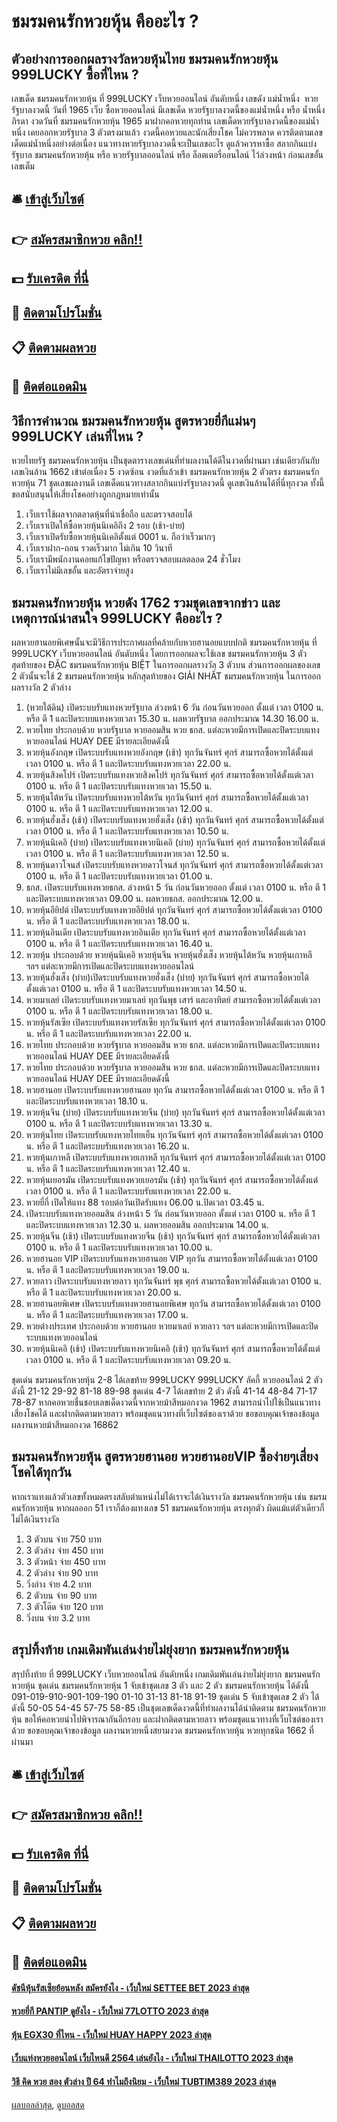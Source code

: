 # ชมรมคนรักหวยหุ้น คืออะไร ?
## ตัวอย่างการออกผลรางวัลหวยหุ้นไทย ชมรมคนรักหวยหุ้น 999LUCKY ซื้อที่ไหน ?
เลขเด็ด ชมรมคนรักหวยหุ้น ที่ 999LUCKY เว็บหวยออนไลน์ อันดับหนึ่ง เลขดัง แม่น้ำหนึ่ง  หวยรัฐบาลงวดนี้ วันที่ 1965
เว็บ ซื้อหวยออนไลน์ มีเลขเด็ด หวยรัฐบาลงวดนี้ของแม่น้ำหนึ่ง หรือ น้ำหนึ่ง ภิรดา งวดวันที่ ชมรมคนรักหวยหุ้น 1965 มาฝากคอหวยทุกท่าน เลขเด็ดหวยรัฐบาลงวดนี้ของแม่น้ำหนึ่ง เคยออกหวยรัฐบาล 3 ตัวตรงมาแล้ว งวดนี้คอหวยและนักเสี่ยงโชค ไม่ควรพลาด ควรติดตามเลขเด็ดแม่น้ำหนึ่งอย่างต่อเนื่อง แนวทางหวยรัฐบาลงวดนี้จะเป็นเลขอะไร ดูแล้วควรหาซื้อ สลากกินแบ่งรัฐบาล ชมรมคนรักหวยหุ้น หรือ หวยรัฐบาลออนไลน์ หรือ ล็อตเตอรี่ออนไลน์ ไว้ล่วงหน้า ก่อนเลขอั้น เลขเต็ม

## 🛎 [เข้าสู่เว็บไซต์](https://bit.ly/3BG5bNw)
## 👉 [สมัครสมาชิกหวย คลิก!!](https://bit.ly/3BG5bNw)
## 💵 [รับเครดิต ที่นี่](https://bit.ly/3C3mvgS)
## 👑 [ติดตามโปรโมชั่น](https://bit.ly/3C3mvgS)
## 📋 [ติดตามผลหวย](https://bit.ly/3C3mvgS)
## 📱 [ติดต่อแอดมิน](https://bit.ly/3C3mvgS)

## วิธีการคำนวณ ชมรมคนรักหวยหุ้น สูตรหวยยี่กีแม่นๆ 999LUCKY เล่นที่ไหน ?
หวยไทยรัฐ ชมรมคนรักหวยหุ้น เป็นชุดตารางเลขเด่นที่ทำผลงานได้ดีในงวดที่ผ่านมา เช่นเดียวกันกับเลขเงินล้าน 1662 เข้าต่อเนื่อง 5 งวดซ้อน งวดที่แล้วเข้า ชมรมคนรักหวยหุ้น 2 ตัวตรง ชมรมคนรักหวยหุ้น 71 ชุดเลขผลงานดี เลขเด็ดแนวทางสลากกินแบ่งรัฐบาลงวดนี้ ดูเลขเงินล้านได้ที่นี่ทุกงวด ทั้งนี้ขอสนับสนุนให้เสี่ยงโชคอย่างถูกกฎหมายเท่านั้น
1. เว็บเราใช้ผลจากตลาดหุ้นที่น่าเชื่อถือ และตรวจสอบได้
2. เว็บเราเปิดให้ซื้อหวยหุ้นนิเคอิถึง 2 รอบ (เช้า-บ่าย)
3. เว็บเราเปิดรับซื้อหวยหุ้นนิเคอิตั้งแต่ 0001 น. ถือว่าเร็วมากๆ
4. เว็บเราฝาก-ถอน รวดเร็วมาก ไม่เกิน 10 วินาที
5. เว็บเรามีพนักงานคอยแก้ไขปัญหา หรือตรวจสอบผลตลอด 24 ชั่วโมง
6. เว็บเราไม่มีเลขอั้น และอัตราจ่ายสูง

## ชมรมคนรักหวยหุ้น หวยดัง 1762 รวมชุดเลขจากข่าว และเหตุการณ์น่าสนใจ 999LUCKY คืออะไร ?
ผลหวยฮานอยพิเศษนั้นจะมีวิธีการประกาศผลที่คล้ายกับหวยฮานอยแบบปกติ ชมรมคนรักหวยหุ้น ที่ 999LUCKY เว็บหวยออนไลน์ อันดับหนึ่ง โดยการออกผลจะใช้เลข ชมรมคนรักหวยหุ้น 3 ตัวสุดท้ายของ ĐẶC ชมรมคนรักหวยหุ้น BIỆT ในการออกผลรางวัล 3 ตัวบน ส่วนการออกผลของเลข 2 ตัวนั้นจะใช้ 2 ชมรมคนรักหวยหุ้น หลักสุดท้ายของ GIẢI NHẤT ชมรมคนรักหวยหุ้น ในการออกผลรางวัล 2 ตัวล่าง
1. (หวยใต้ดิน) เปิดระบบรับแทงหวยรัฐบาล ล่วงหน้า 6 วัน ก่อนวันหวยออก ตั้งแต่ เวลา 0100 น. หรือ ตี 1 และปิดระบบแทงหวยเวลา 15.30 น. ผลหวยรัฐบาล ออกประมาณ 14.30 16.00 น.
2. หวยไทย ประกอบด้วย หวยรัฐบาล หวยออมสิน หวย ธกส. แต่ละหวยมีการเปิดและปิดระบบแทงหวยออนไลน์ HUAY DEE มีรายละเอียดดังนี้
3. หวยหุ้นอังกฤษ เปิดระบบรับแทงหวยอังกฤษ (เช้า) ทุกวันจันทร์ ศุกร์ สามารถซื้อหวยได้ตั้งแต่เวลา 0100 น. หรือ ตี 1 และปิดระบบรับแทงหวยเวลา 22.00 น.
4. หวยหุ้นสิงคโปร์ เปิดระบบรับแทงหวยสิงคโปร์ ทุกวันจันทร์ ศุกร์ สามารถซื้อหวยได้ตั้งแต่เวลา 0100 น. หรือ ตี 1 และปิดระบบรับแทงหวยเวลา 15.50 น.
5. หวยหุ้นไต้หวัน เปิดระบบรับแทงหวยไต้หวัน ทุกวันจันทร์ ศุกร์ สามารถซื้อหวยได้ตั้งแต่เวลา 0100 น. หรือ ตี 1 และปิดระบบรับแทงหวยเวลา 12.00 น.
6. หวยหุ้นฮั่งเส็ง (เช้า) เปิดระบบรับแทงหวยฮั่งเส็ง (เช้า) ทุกวันจันทร์ ศุกร์ สามารถซื้อหวยได้ตั้งแต่เวลา 0100 น. หรือ ตี 1 และปิดระบบรับแทงหวยเวลา 10.50 น.
7. หวยหุ้นนิเคอิ (บ่าย) เปิดระบบรับแทงหวยนิเคอิ (บ่าย) ทุกวันจันทร์ ศุกร์ สามารถซื้อหวยได้ตั้งแต่เวลา 0100 น. หรือ ตี 1 และปิดระบบรับแทงหวยเวลา 12.50 น.
8. หวยหุ้นดาวโจนส์ เปิดระบบรับแทงหวยดาวโจนส์ ทุกวันจันทร์ ศุกร์ สามารถซื้อหวยได้ตั้งแต่เวลา 0100 น. หรือ ตี 1 และปิดระบบรับแทงหวยเวลา 01.00 น.
9. ธกส. เปิดระบบรับแทงหวยธกส. ล่วงหน้า 5 วัน ก่อนวันหวยออก ตั้งแต่ เวลา 0100 น. หรือ ตี 1 และปิดระบบแทงหวยเวลา 09.00 น. ผลหวยธกส. ออกประมาณ 12.00 น.
10. หวยหุ้นอียิปต์ เปิดระบบรับแทงหวยอียิปต์ ทุกวันจันทร์ ศุกร์ สามารถซื้อหวยได้ตั้งแต่เวลา 0100 น. หรือ ตี 1 และปิดระบบรับแทงหวยเวลา 18.00 น.
11. หวยหุ้นอินเดีย เปิดระบบรับแทงหวยอินเดีย ทุกวันจันทร์ ศุกร์ สามารถซื้อหวยได้ตั้งแต่เวลา 0100 น. หรือ ตี 1 และปิดระบบรับแทงหวยเวลา 16.40 น.
12. หวยหุ้น ประกอบด้วย หวยหุ้นนิเคอิ หวยหุ้นจีน หวยหุ้นฮั่งเส็ง หวยหุ้นไต้หวัน หวยหุ้นเกาหลี ฯลฯ แต่ละหวยมีการเปิดและปิดระบบแทงหวยออนไลน์
13. หวยหุ้นฮั่งเส็ง (บ่าย)เปิดระบบรับแทงหวยฮั่งเส็ง (บ่าย) ทุกวันจันทร์ ศุกร์ สามารถซื้อหวยได้ตั้งแต่เวลา 0100 น. หรือ ตี 1 และปิดระบบรับแทงหวยเวลา 14.50 น.
14. หวยมาเลย์ เปิดระบบรับแทงหวยมาเลย์ ทุกวันพุธ เสาร์ และอาทิตย์ สามารถซื้อหวยได้ตั้งแต่เวลา 0100 น. หรือ ตี 1 และปิดระบบรับแทงหวยเวลา 18.00 น.
15. หวยหุ้นรัสเซีย เปิดระบบรับแทงหวยรัสเซีย ทุกวันจันทร์ ศุกร์ สามารถซื้อหวยได้ตั้งแต่เวลา 0100 น. หรือ ตี 1 และปิดระบบรับแทงหวยเวลา 22.00 น.
16. หวยไทย ประกอบด้วย หวยรัฐบาล หวยออมสิน หวย ธกส. แต่ละหวยมีการเปิดและปิดระบบแทงหวยออนไลน์ HUAY DEE มีรายละเอียดดังนี้
17. หวยไทย ประกอบด้วย หวยรัฐบาล หวยออมสิน หวย ธกส. แต่ละหวยมีการเปิดและปิดระบบแทงหวยออนไลน์ HUAY DEE มีรายละเอียดดังนี้
18. หวยฮานอย เปิดระบบรับแทงหวยฮานอย ทุกวัน สามารถซื้อหวยได้ตั้งแต่เวลา 0100 น. หรือ ตี 1 และปิดระบบรับแทงหวยเวลา 18.10 น.
19. หวยหุ้นจีน (บ่าย) เปิดระบบรับแทงหวยจีน (บ่าย) ทุกวันจันทร์ ศุกร์ สามารถซื้อหวยได้ตั้งแต่เวลา 0100 น. หรือ ตี 1 และปิดระบบรับแทงหวยเวลา 13.30 น.
20. หวยหุ้นไทย เปิดระบบรับแทงหวยไทยเย็น ทุกวันจันทร์ ศุกร์ สามารถซื้อหวยได้ตั้งแต่เวลา 0100 น. หรือ ตี 1 และปิดระบบรับแทงหวยเวลา 16.20 น.
21. หวยหุ้นเกาหลี เปิดระบบรับแทงหวยเกาหลี ทุกวันจันทร์ ศุกร์ สามารถซื้อหวยได้ตั้งแต่เวลา 0100 น. หรือ ตี 1 และปิดระบบรับแทงหวยเวลา 12.40 น.
22. หวยหุ้นเยอรมัน เปิดระบบรับแทงหวยเยอรมัน (เช้า) ทุกวันจันทร์ ศุกร์ สามารถซื้อหวยได้ตั้งแต่เวลา 0100 น. หรือ ตี 1 และปิดระบบรับแทงหวยเวลา 22.00 น.
23. หวยยี่กี่ เปิดให้แทง 88 รอบต่อวันเปิดรับแทง 06.00 น.ปิดเวลา 03.45 น.
24. เปิดระบบรับแทงหวยออมสิน ล่วงหน้า 5 วัน ก่อนวันหวยออก ตั้งแต่ เวลา 0100 น. หรือ ตี 1 และปิดระบบแทงหวยเวลา 12.30 น. ผลหวยออมสิน ออกประมาณ 14.00 น.
25. หวยหุ้นจีน (เช้า) เปิดระบบรับแทงหวยจีน (เช้า) ทุกวันจันทร์ ศุกร์ สามารถซื้อหวยได้ตั้งแต่เวลา 0100 น. หรือ ตี 1 และปิดระบบรับแทงหวยเวลา 10.00 น.
26. หวยฮานอย VIP เปิดระบบรับแทงหวยฮานอย VIP ทุกวัน สามารถซื้อหวยได้ตั้งแต่เวลา 0100 น. หรือ ตี 1 และปิดระบบรับแทงหวยเวลา 19.00 น.
27. หวยลาว เปิดระบบรับแทงหวยลาว ทุกวันจันทร์ พุธ ศุกร์ สามารถซื้อหวยได้ตั้งแต่เวลา 0100 น. หรือ ตี 1 และปิดระบบรับแทงหวยเวลา 20.00 น.
28. หวยฮานอยพิเศษ เปิดระบบรับแทงหวยฮานอยพิเศษ ทุกวัน สามารถซื้อหวยได้ตั้งแต่เวลา 0100 น. หรือ ตี 1 และปิดระบบรับแทงหวยเวลา 17.00 น.
29. หวยต่างประเทศ ประกอบด้วย หวยฮานอย หวยมาเลย์ หวยลาว ฯลฯ แต่ละหวยมีการเปิดและปิดระบบแทงหวยออนไลน์
30. หวยหุ้นนิเคอิ (เช้า) เปิดระบบรับแทงหวยนิเคอิ (เช้า) ทุกวันจันทร์ ศุกร์ สามารถซื้อหวยได้ตั้งแต่เวลา 0100 น. หรือ ตี 1 และปิดระบบรับแทงหวยเวลา 09.20 น.

ชุดเด่น ชมรมคนรักหวยหุ้น 2-8 ได้เลขท้าย 999LUCKY 999LUCKY ลัคกี้ หวยออนไลน์ 2 ตัว ดังนี้
21-12
29-92
81-18
89-98
ชุดเด่น 4-7 ได้เลขท้าย 2 ตัว ดังนี้
41-14
48-84
71-17
78-87
หากคอหวยชื่นชอบเลขเด็ดงวดนี้จากหวยม้าสีหมอกงวด 1962 สามารถนำไปใช้เป็นแนวทางเสี่ยงโชคได้ และฝากติดตามหวยลาว พร้อมชุดแนวทางที่เว็บไซต์ของเราด้วย
ขอขอบคุณเจ้าของข้อมูล
ผลงานหวยม้าสีหมอกงวด 16862


## ชมรมคนรักหวยหุ้น สูตรหวยฮานอย หวยฮานอยVIP ซื้อง่ายๆเสี่ยงโชคได้ทุกวัน
หากเราแทงแล้วตัวเลขทั้งหมดตรงสลับตำแหน่งไม่ได้เราจะได้เงินรางวัล ชมรมคนรักหวยหุ้น เช่น ชมรมคนรักหวยหุ้น หากผลออก 51 เราก็ต้องแทงเลข 51 ชมรมคนรักหวยหุ้น ตรงทุกตัว ผิดแม้แต่ตัวเดียวก็ไม่ได้เงินรางวัล
1. 3 ตัวบน จ่าย 750 บาท
2. 3 ตัวล่าง จ่าย 450 บาท
3. 3 ตัวหน้า จ่าย 450 บาท
4. 2 ตัวล่าง จ่าย 90 บาท
5. วิ่งล่าง จ่าย 4.2 บาท
6. 2 ตัวบน จ่าย 90 บาท
7. 3 ตัวโต๊ด จ่าย 120 บาท
8. วิ่งบน จ่าย 3.2 บาท

## สรุปทิ้งท้าย เกมเดิมพันเล่นง่ายไม่ยุ่งยาก ชมรมคนรักหวยหุ้น
สรุปทิ้งท้าย ที่ 999LUCKY เว็บหวยออนไลน์ อันดับหนึ่ง เกมเดิมพันเล่นง่ายไม่ยุ่งยาก ชมรมคนรักหวยหุ้น ชุดเด่น ชมรมคนรักหวยหุ้น 1 จับเข้าชุดเลข 3 ตัว และ 2 ตัว ชมรมคนรักหวยหุ้น ได้ดังนี้
091-019-910-901-109-190
01-10
31-13
81-18
91-19
ชุดเด่น 5 จับเข้าชุดเลข 2 ตัว ได้ดังนี้
50-05
54-45
57-75
58-85
เป็นชุดเลขเด็ดงวดนี้ที่ทำผลงานได้น่าติดตาม ชมรมคนรักหวยหุ้น ขอให้คอหวยนำไปพิจารณากันอีกรอบ และฝากติดตามหวยลาว พร้อมชุดแนวทางที่เว็บไซต์ของเราด้วย
ขอขอบคุณเจ้าของข้อมูล
ผลงานหวยหนึ่งสยามงวด ชมรมคนรักหวยหุ้น หวยทุกชนิด 1662 ที่ผ่านมา


## 🛎 [เข้าสู่เว็บไซต์](https://bit.ly/3BG5bNw)
## 👉 [สมัครสมาชิกหวย คลิก!!](https://bit.ly/3BG5bNw)
## 💵 [รับเครดิต ที่นี่](https://bit.ly/3C3mvgS)
## 👑 [ติดตามโปรโมชั่น](https://bit.ly/3C3mvgS)
## 📋 [ติดตามผลหวย](https://bit.ly/3C3mvgS)
## 📱 [ติดต่อแอดมิน](https://bit.ly/3C3mvgS)

#### [ดัชนีหุ้นรัสเซียย้อนหลัง สมัครยังไง - เว็บใหม่ SETTEE BET 2023 ล่าสุด](https://atom.io/themes/ดัชนีหุ้นรัสเซียย้อนหลัง%20สมัครยังไง%20-%20เว็บใหม่%20settee%20bet%202023%20ล่าสุด)
#### [หวยยี่กี PANTIP ดูยังไง - เว็บใหม่ 77LOTTO 2023 ล่าสุด](https://atom.io/themes/หวยยี่กี%20pantip%20ดูยังไง%20-%20เว็บใหม่%2077lotto%202023%20ล่าสุด)
#### [หุ้น EGX30 ที่ไหน - เว็บใหม่ HUAY HAPPY 2023 ล่าสุด](https://atom.io/themes/หุ้น%20egx30%20ที่ไหน%20-%20เว็บใหม่%20huay%20happy%202023%20ล่าสุด)
#### [เว็บแท่งหวยออนไลน์ เว็บไหนดี 2564 เล่นยังไง - เว็บใหม่ THAILOTTO 2023 ล่าสุด](https://atom.io/themes/เว็บแท่งหวยออนไลน์%20เว็บไหนดี%202564%20เล่นยังไง%20-%20เว็บใหม่%20thailotto%202023%20ล่าสุด)
#### [วิธี คิด หวย สอง ตัวล่าง ปี 64 ทำไมถึงนิยม - เว็บใหม่ TUBTIM389 2023 ล่าสุด](https://atom.io/themes/วิธี%20คิด%20หวย%20สอง%20ตัวล่าง%20ปี%2064%20ทำไมถึงนิยม%20-%20เว็บใหม่%20tubtim389%202023%20ล่าสุด)

[ผลบอลล่าสุด](https://siamsport.tv "ผลบอลล่าสุด"), [ดูบอลสด](https://siamsport.tv/ดูบอลสด "ดูบอลสด")